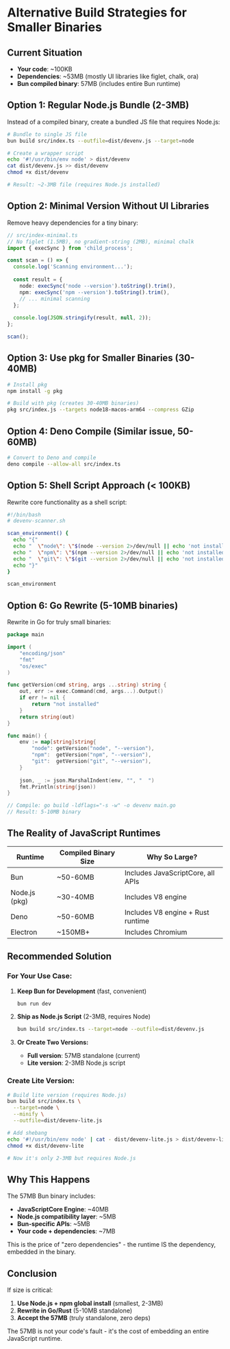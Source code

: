 # Alternative Build Strategies for Smaller Binaries

## Current Situation
- **Your code**: ~100KB
- **Dependencies**: ~53MB (mostly UI libraries like figlet, chalk, ora)
- **Bun compiled binary**: 57MB (includes entire Bun runtime)

## Option 1: Regular Node.js Bundle (2-3MB)
Instead of a compiled binary, create a bundled JS file that requires Node.js:

```bash
# Bundle to single JS file
bun build src/index.ts --outfile=dist/devenv.js --target=node

# Create a wrapper script
echo '#!/usr/bin/env node' > dist/devenv
cat dist/devenv.js >> dist/devenv
chmod +x dist/devenv

# Result: ~2-3MB file (requires Node.js installed)
```

## Option 2: Minimal Version Without UI Libraries
Remove heavy dependencies for a tiny binary:

```typescript
// src/index-minimal.ts
// No figlet (1.5MB), no gradient-string (2MB), minimal chalk
import { execSync } from 'child_process';

const scan = () => {
  console.log('Scanning environment...');
  
  const result = {
    node: execSync('node --version').toString().trim(),
    npm: execSync('npm --version').toString().trim(),
    // ... minimal scanning
  };
  
  console.log(JSON.stringify(result, null, 2));
};

scan();
```

## Option 3: Use pkg for Smaller Binaries (30-40MB)
```bash
# Install pkg
npm install -g pkg

# Build with pkg (creates 30-40MB binaries)
pkg src/index.js --targets node18-macos-arm64 --compress GZip
```

## Option 4: Deno Compile (Similar issue, 50-60MB)
```bash
# Convert to Deno and compile
deno compile --allow-all src/index.ts
```

## Option 5: Shell Script Approach (< 100KB)
Rewrite core functionality as a shell script:

```bash
#!/bin/bash
# devenv-scanner.sh

scan_environment() {
  echo "{"
  echo "  \"node\": \"$(node --version 2>/dev/null || echo 'not installed')\","
  echo "  \"npm\": \"$(npm --version 2>/dev/null || echo 'not installed')\","
  echo "  \"git\": \"$(git --version 2>/dev/null || echo 'not installed')\""
  echo "}"
}

scan_environment
```

## Option 6: Go Rewrite (5-10MB binaries)
Rewrite in Go for truly small binaries:

```go
package main

import (
    "encoding/json"
    "fmt"
    "os/exec"
)

func getVersion(cmd string, args ...string) string {
    out, err := exec.Command(cmd, args...).Output()
    if err != nil {
        return "not installed"
    }
    return string(out)
}

func main() {
    env := map[string]string{
        "node": getVersion("node", "--version"),
        "npm":  getVersion("npm", "--version"),
        "git":  getVersion("git", "--version"),
    }
    
    json, _ := json.MarshalIndent(env, "", "  ")
    fmt.Println(string(json))
}

// Compile: go build -ldflags="-s -w" -o devenv main.go
// Result: 5-10MB binary
```

## The Reality of JavaScript Runtimes

| Runtime | Compiled Binary Size | Why So Large? |
|---------|---------------------|---------------|
| Bun | ~50-60MB | Includes JavaScriptCore, all APIs |
| Node.js (pkg) | ~30-40MB | Includes V8 engine |
| Deno | ~50-60MB | Includes V8 engine + Rust runtime |
| Electron | ~150MB+ | Includes Chromium |

## Recommended Solution

### For Your Use Case:

1. **Keep Bun for Development** (fast, convenient)
   ```bash
   bun run dev
   ```

2. **Ship as Node.js Script** (2-3MB, requires Node)
   ```bash
   bun build src/index.ts --target=node --outfile=dist/devenv.js
   ```

3. **Or Create Two Versions:**
   - **Full version**: 57MB standalone (current)
   - **Lite version**: 2-3MB Node.js script

### Create Lite Version:
```bash
# Build lite version (requires Node.js)
bun build src/index.ts \
  --target=node \
  --minify \
  --outfile=dist/devenv-lite.js

# Add shebang
echo '#!/usr/bin/env node' | cat - dist/devenv-lite.js > dist/devenv-lite
chmod +x dist/devenv-lite

# Now it's only 2-3MB but requires Node.js
```

## Why This Happens

The 57MB Bun binary includes:
- **JavaScriptCore Engine**: ~40MB
- **Node.js compatibility layer**: ~5MB  
- **Bun-specific APIs**: ~5MB
- **Your code + dependencies**: ~7MB

This is the price of "zero dependencies" - the runtime IS the dependency, embedded in the binary.

## Conclusion

If size is critical:
1. **Use Node.js + npm global install** (smallest, 2-3MB)
2. **Rewrite in Go/Rust** (5-10MB standalone)
3. **Accept the 57MB** (truly standalone, zero deps)

The 57MB is not your code's fault - it's the cost of embedding an entire JavaScript runtime.